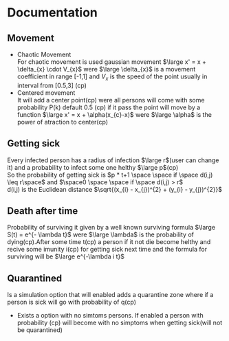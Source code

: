 # Documentation

## Movement

- Chaotic Movement\
  For chaotic movement is used gaussian movement $\large x' = x + \delta_{x} \cdot V_{x}$ were $\large \delta_{x}$ is a movement coefficient in range [-1,1] and $V_{x}$ is the speed of the point usually in interval from [0.5,3] (cp)
- Centered movement\
  It will add a center point(cp) were all persons will come with some probability P(k) default 0.5 (cp) if it pass the point will move by a function $\large x' = x + \alpha(x_{c}-x)$ were $\large \alpha$ is the power of atraction to center(cp)

## Getting sick

Every infected person has a radius of infection $\large r$(user can change it) and a probability to infect some one helthy $\large p$(cp)\
So the probability of getting sick is $p * t+1 \space \space  if \space  d(i,j) \leq r\space$ and $\space0  \space \space if \space d(i,j) > r$\
d(i,j) is the Euclidean distance $\sqrt{(x_{i} - x_{j})^{2} + (y_{i} - y_{j})^{2}}$

## Death after time

Probability of surviving it given by a well known surviving formula $\large S(t) = e^{- \lambda t}$ were $\large \lambda$ is the probability of dying(cp).After some time t(cp) a person if it not die become helthy and recive some imunity i(cp) for getting sick next time and the formula for surviving will be $\large e^{-\lambda i t}$

## Quarantined

Is a simulation option that will enabled adds a quarantine zone where if a person is sick will go with probability of q(cp)

- Exists a option with no simtoms persons. If enabled a person with probability (cp) will become with no simptoms when getting sick(will not be quarantined)
